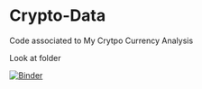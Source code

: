# Crypto-Data


Code associated to My Crytpo Currency Analysis 

Look at folder 



[![Binder](https://mybinder.org/badge_logo.svg)](https://mybinder.org/v2/gh/OmarElsafy/Crypto-Data-/HEAD)

